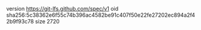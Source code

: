 version https://git-lfs.github.com/spec/v1
oid sha256:5c38362e6f55c74b396ac4582be91c407f50e22fe27202ec894a2f42b9f93c78
size 2720

